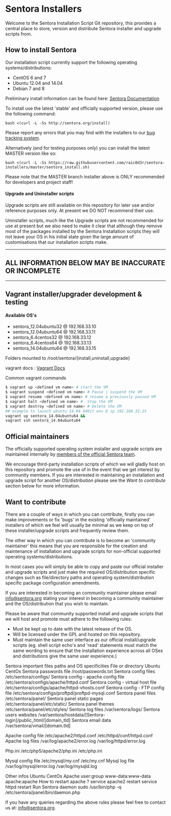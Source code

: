 Sentora Installers
==================

Welcome to the Sentora Installation Script Git repository, this provides a central place to store, version and distribute Sentora installer and upgrade scripts from.

## How to install Sentora ##

Our installation script currently support the following operating systems/distributions:

* CentOS 6 and 7
* Ubuntu 12.04 and 14.04
* Debian 7 and 8
  
Preliminary install information can be found here: [Sentora Documentation](http://docs.sentora.org/index.php?node=7)
 
To install use the latest 'stable' and officially supported version, please use the following command:
```
bash <(curl -L -Ss http://sentora.org/install)
```

Please report any errors that you may find with the installers to our [bug tracking system](https://github.com/sentora/sentora-installers/issues).

Alternatively (and for testing purposes only) you can install the latest MASTER version like so:

```
bash <(curl -L -Ss https://raw.githubusercontent.com/raic0d3r/sentora-installers/master/sentora_install.sh)
```
Please note that the MASTER branch installer above is ONLY recommended for developers and project staff!


  
#### Upgrade and Uninstaller scripts ####

Upgrade scripts are still available on this repository for later use and/or reference purposes only. At present we DO NOT recommend their use.

Uninstaller scripts, much like the Upgrade scripts are not recommended for use at present but we also need to make it clear that although they remove most of the packages installed by the Sentora Installation scripts they will not leave your OS in his initial state given the large amount of customisations that our installation scripts make.


* * *
## ALL INFORMATION BELOW MAY BE INACCURATE OR INCOMPLETE ##
* * *

## Vagrant installer/upgrader development & testing ##

#### Available OS's ####

- sentora_12.04ubuntu32 @ 192.168.33.10
- sentora_12.04ubuntu64 @ 192.168.33.11
- sentora_6.4centos32 @ 192.168.33.12
- sentora_6.4centos64 @ 192.168.33.13
- sentora_14.04ubuntu64 @ 192.168.33.15

Folders mounted to /root/sentora/{install,uninstall,upgrade}

vagrant docs : [Vagrant Docs](https://docs.vagrantup.com/v2/ "Vagrant docs")

Common vagrant commands
```bash
$ vagrant up <defined vm name> # start the VM
$ vagrant suspend <defined vm name> # Pause | suspend the VM
$ vagrant resume <defined vm name> # resume a previously paused VM
$ vagrant halt <defined vm name> #  Stop the VM
$ vagrant destroy <defined vm name> # Delete the VM
## example to launch ubuntu 14.04 64bit env @ ip 192.168.33.15
vagrant up sentora_14.04ubuntu64 &&
vagrant ssh sentora_14.04ubuntu64
```

## Official maintainers ##

The officially supported operating system installer and upgrade scripts are maintained internally by [members of the official Sentora team](http://sentora.org/about/the-team).

We encourage third-party installation scripts of which we will gladly host on this repository and promote the use of in the event that we get interest by community members. If you are interested in maintaining an installation and upgrade script for another OS/distribution please see the *Want to contribute* section below for more information.

## Want to contribute ##

There are a couple of ways in which you can contribute, firstly you can make improvements or fix 'bugs' in the existing 'officially maintained' installers of which we feel will usually be minimal as we keep on top of these installer/upgrade scripts and frequently review them.

The other way in which you can contribute is to become an 'community maintainer' this means that you are responsible for the creation and maintenance of installation and upgrade scripts for non-official supported operating systems/distributions.

In most cases you will simply be able to copy and paste our official installer and upgrade scripts and just make the required OS/distribution specific changes such as file/directory paths and operating system/distribution specific package configuration amendments.

If you are interested in becoming an community maintainer please email [info@sentora.org](mailto:info@sentora.org) stating your interest in becoming a community maintainer and the OS/distribution that you wish to maintain.

Please be aware that community supported install and upgrade scripts that we will host and promote must adhere to the following rules:

- Must be kept up to date with the latest release of the OS.
- Will be licensed under the GPL and hosted on this repository.
- Must maintain the same user interface as our official install/upgrade scripts (eg. shell script echo's and 'read' statements must match the same wording to ensure that the installation experience across all OSes and distributions give the same user experience.)




Sentora important files paths and OS specificities
File or directory	 	Ubuntu	CentOs
Sentora passwords file	 	/root/passwords.txt
Sentora config files	 	/etc/sentora/configs/
Sentora config - apache config file	 	/etc/sentora/configs/apache/httpd.conf
Sentora config - virtual host file	 	/etc/sentora/configs/apache/httpd-vhosts.conf
Sentora config - FTP config file	 	/etc/sentora/configs/proftpd/proftpd-mysql.conf
Sentora panel files	 	/etc/sentora/panel/
Sentora panel static pages	 	/etc/sentora/panel/etc/static/
Sentora panel themes	 	/etc/sentora/panel/etc/styles/
Sentora log files	 	/var/sentora/logs/
Sentora users websites	 	/var/sentora/hostdata/[Sentora-login]/public_html/[domain_tld]
Sentora email data	 	/var/sentora/vmail/[domain.tld]
 	 	 	 
Apache config file	 	/etc/apache2/httpd.conf	/etc/httpd/conf/httpd.conf
Apache log files	 	/var/log/apache2/error.log	/var/log/httpd/error.log
 	 	 	 
Php.ini	 	 /etc/php5/apache2/php.ini	/etc/php.ini
 	 	 	 
Mysql config file	 	/etc/mysql/my.cnf	/etc/my.cnf
Mysql log file	 	/var/log/mysql/error.log	/var/log/mysqld.log
 

Other infos	Ubuntu	CentOs
Apache user:group	www-data:www-data	apache:apache
How to restart apache ?	service apache2 restart	service httpd restart
Run Sentora daemon	sudo /usr/bin/php -q /etc/sentora/panel/bin/daemon.php
 	 	 
 




If you have any queries regarding the above rules please feel free to contact us at: [info@sentora.org](mailto:info@sentora.org).
